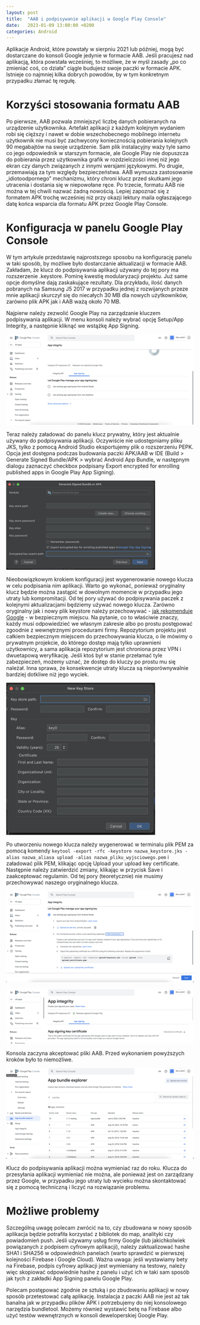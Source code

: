 ```yaml
---
layout: post
title:  "AAB i podpisywanie aplikacji w Google Play Console"
date:   2023-01-09 13:00:00 +0200
categories: Android
---
```


Aplikacje Android, które powstały w sierpniu 2021 lub później, mogą być dostarczane do konsoli Google jedynie w formacie AAB. Jeśli pracujesz nad aplikacją, która powstała wcześniej, to możliwe, że w myśl zasady „po co zmieniać coś, co działa” ciągle budujesz swoje paczki w formacie APK. Istnieje co najmniej kilka dobrych powodów, by w tym konkretnym przypadku złamać tę regułę.

# Korzyści stosowania formatu AAB

Po pierwsze, AAB pozwala zmniejszyć liczbę danych pobieranych na urządzenie użytkownika. Artefakt aplikacji z każdym kolejnym wydaniem robi się cięższy i nawet w dobie wszechobecnego mobilnego internetu użytkownik nie musi być zachwycony koniecznością pobierania kolejnych 90 megabajtów na swoje urządzenie. Sam plik instalacyjny waży tyle samo co jego odpowiednik w starszym formacie, ale Google Play nie dopuszcza do pobierania przez użytkownika grafik w rozdzielczości innej niż jego ekran czy danych związanych z innymi wersjami językowymi. Po drugie, przemawiają za tym względy bezpieczeństwa. AAB wymusza zastosowanie „idiotoodpornego” mechanizmu, który chroni klucz przed skutkami jego utracenia i dostania się w niepowołane ręce. Po trzecie, formatu AAB nie można w tej chwili nazwać żadną nowością. Lepiej zapoznać się z formatem APK trochę wcześniej niż przy okazji lektury maila ogłaszającego datę końca wsparcia dla formatu APK przez Google Play Console.

# Konfiguracja w panelu Google Play Console

W tym artykule przedstawię najprostszego sposobu na konfigurację panelu w taki sposób, by możliwe było dostarczanie aktualizacji w formacie AAB. Zakładam, że klucz do podpisywania aplikacji używany do tej pory ma rozszerzenie .keystore. Pominę kwestię modularyzacji projektu. Już same opcje domyślne dają zaskakujące rezultaty. Dla przykładu, ilość danych pobranych na Samsung J5 2017 w przypadku jednej z rozwijanych przeze mnie aplikacji skurczył się do niecałych 30 MB dla nowych użytkowników, zarówno plik APK jak i AAB ważą około 70 MB.

Najpierw należy zezwolić Google Play na zarządzanie kluczem podpisywania aplikacji. W menu konsoli należy wybrać opcję Setup/App Integrity, a następnie kliknąć we wstążkę App Signing.

![Play Console App Signing](/docs/assets/images/play_console_app_signing.png)

Teraz należy załadować do panelu klucz prywatny, który jest aktualnie używany do podpisywania aplikacji. Oczywiście nie udostępniamy pliku JKS, tylko z pomocą Android Studio eksportujemy plik o rozszerzeniu PEPK. Opcja jest dostępna podczas budowania paczki APK/AAB w IDE (Build > Generate Signed Bundle/APK > wybrać Android App Bundle, w następnym dialogu zaznaczyć checkbox podpisany Export encrypted for enrolling published apps in Google Play App Signing).

<img src="/docs/assets/images/exporting_pepk.png" width="400"/>

Nieobowiązkowym krokiem konfiguracji jest wygenerowanie nowego klucza w celu podpisania nim aplikacji. Warto go wykonać, ponieważ oryginalny klucz będzie można zastąpić w dowolnym momencie w przypadku jego utraty lub kompromitacji. Od tej pory używać do podpisywania paczek z kolejnymi aktualizacjami będziemy używać nowego klucza. Zarówno oryginalny jak i nowy plik keystore należy przechowywać - [jak rekomenduje Google][app-signing] - w bezpiecznym miejscu. Na pytanie, co to właściwie znaczy, każdy musi odpowiedzieć we własnym zakresie albo po prostu postępować zgoodnie z wewnętrznymi procedurami firmy. Repozytorium projektu jest całkiem bezpiecznym miejscem do przechowywania klucza, o ile mówimy o prywatnym projekcie, do którego dostęp mają tylko uprawnieni użytkownicy, a sama aplikacja repozytorium jest chroniona przez VPN i dwuetapową weryfikację. Jeśli ktoś był w stanie przełamać tyle zabezpieczeń, możemy uznać, że dostęp do kluczy po prostu mu się należał. Inna sprawa, że konsekwencje utraty klucza są nieporównywalnie bardziej dotkliwe niż jego wyciek.

<img src="/docs/assets/images/new_keystore.png" width="400"/>

Po utworzeniu nowego klucza należy wygenerować w terminalu plik PEM za pomocą komendy `keytool -export -rfc -keystore nazwa_keystore.jks -alias nazwa_aliasa upload -alias nazwa_pliku_wyjsciowego.pem` i załadować plik PEM, klikając opcję Upload your upload key certificate. Następnie należy zatwierdzić zmiany, klikając w przycisk Save i zaakceptować regulamin. Od tej pory (teoretycznie) nie musimy przechowywać naszego oryginalnego klucza.

![Upload Key PEM](/docs/assets/images/upload_key_pem.png)

![Success](/docs/assets/images/success.png)

Konsola zaczyna akceptować pliki AAB. Przed wykonaniem powyższych kroków było to niemożliwe. 

![Bundle Explorer](/docs/assets/images/bundle_explorer.png)

Klucz do podpisywania aplikacji można wymieniać raz do roku. Klucza do przesyłania aplikacji wymieniać nie można, ale ponieważ jest on zarządzany przez Google, w przypadku jego utraty lub wycieku można skontaktować się z pomocą techniczną i liczyć na rozwiązanie problemu.

# Możliwe problemy

Szczególną uwagę polecam zwrócić na to, czy zbudowana w nowy sposób aplikacja będzie potrafiła korzystać z bibliotek do map, analityki czy powiadomień push. Jeśli używamy usług firmy Google (lub jakichkolwiek powiązanych z podpisem cyfrowym aplikacji), należy zaktualizować hashe SHA1 i SHA256 w odpowiednich panelach (warto sprawdzić w pierwszej kolejności Firebase i Google Cloud). Ważna uwaga: jeśli wystawiamy bety na Firebase, podpis cyfrowy aplikacji jest wymieniany na testowy, należy więc skopiować odpowiednie hashe z panelu i użyć ich w taki sam sposób jak tych z zakładki App Signing panelu Google Play.

Polecam postępować zgodnie ze sztuką i po zbudowaniu aplikacji w nowy sposób przetestować całą aplikację. Instalacja z paczki AAB nie jest aż tak banalna jak w przypadku plików APK i potrzebujemy do niej konsolowego narzędzia bundletool. Możemy również wystawić betę na Firebase albo użyć testów wewnętrznych w konsoli deweloperskiej Google Play.

[app-signing]: https://developer.android.com/studio/publish/app-signing
